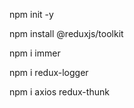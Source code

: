npm init -y

npm install @reduxjs/toolkit




npm i immer 

npm i redux-logger 

npm i axios redux-thunk 